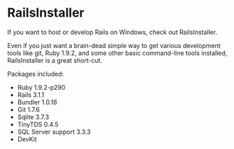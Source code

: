 RailsInstaller
==============

If you want to host or develop Rails on Windows, check out RailsInstaller.

Even if you just want a brain-dead simple way to get various development tools
like git, Ruby 1.9.2, and some other basic command-line tools installed,
RailsInstaller is a great short-cut.

Packages included:

* Ruby 1.9.2-p290
* Rails 3.1.1
* Bundler 1.0.18
* Git 1.7.6
* Sqlite 3.7.3
* TinyTDS 0.4.5
* SQL Server support 3.3.3
* DevKit
